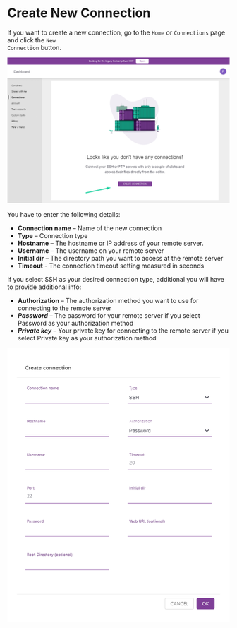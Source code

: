 # Create New Connection

If you want to create a new connection, go to the <code>Home</code> or <code>Connections</code> page and click the <code>New Connection</code> button.

<p><img src="/images/dashboard/connections/create-connection-1.png" alt="Create connection button" class="width-90"/></p>

You have to enter the following details:

- **Connection name** – Name of the new connection
- **Type** – Connection type
- **Hostname** – The hostname or IP address of your remote server.
- **Username** – The username on your remote server
- **Initial dir** – The directory path you want to access at the remote server
- **Timeout** - The connection timeout setting measured in seconds

If you select SSH as your desired connection type, additional you will have to provide additional info:

- **Authorization** – The authorization method you want to use for connecting to the remote server
- **_Password_** – The password for your remote server if you select Password as your authorization method
- **_Private key_** – Your private key for connecting to the remote server if you select Private key as your authorization method

<p><img src="/images/dashboard/connections/create-connection-2.png" alt="Create connection modal" class="width-60"/></p>
